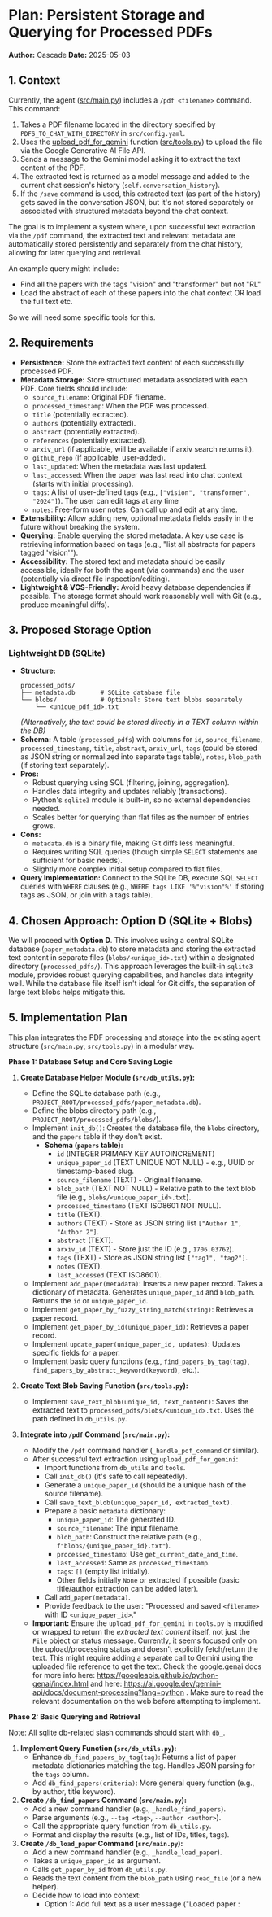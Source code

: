 # Plan: Persistent Storage and Querying for Processed PDFs

**Author:** Cascade
**Date:** 2025-05-03

## 1. Context

Currently, the agent ([src/main.py](cci:7://file:///Volumes/bdrive/repos/coding-agent/src/main.py:0:0-0:0)) includes a `/pdf <filename>` command. This command:
1.  Takes a PDF filename located in the directory specified by `PDFS_TO_CHAT_WITH_DIRECTORY` in `src/config.yaml`.
2.  Uses the [upload_pdf_for_gemini](cci:1://file:///Volumes/bdrive/repos/coding-agent/src/tools.py:253:0-341:19) function ([src/tools.py](cci:7://file:///Volumes/bdrive/repos/coding-agent/src/tools.py:0:0-0:0)) to upload the file via the Google Generative AI File API.
3.  Sends a message to the Gemini model asking it to extract the text content of the PDF.
4.  The extracted text is returned as a model message and added to the current chat session's history (`self.conversation_history`).
5.  If the `/save` command is used, this extracted text (as part of the history) gets saved in the conversation JSON, but it's not stored separately or associated with structured metadata beyond the chat context.

The goal is to implement a system where, upon successful text extraction via the `/pdf` command, the extracted text and relevant metadata are automatically stored persistently and separately from the chat history, allowing for later querying and retrieval.

An example query might include:

* Find all the papers with the tags "vision" and "transformer" but not "RL"
* Load the abstract of each of these papers into the chat context OR load the full text etc.

So we will need some specific tools for this.

## 2. Requirements

*   **Persistence:** Store the extracted text content of each successfully processed PDF.
*   **Metadata Storage:** Store structured metadata associated with each PDF. Core fields should include:
    *   `source_filename`: Original PDF filename.
    *   `processed_timestamp`: When the PDF was processed.
    *   `title` (potentially extracted).
    *   `authors` (potentially extracted).
    *   `abstract` (potentially extracted).
    *   `references` (potentially extracted).
    *   `arxiv_url` (if applicable, will be available if arxiv search returns it).
    *   `github_repo` (if applicable, user-added).
    *   `last_updated`: When the metadata was last updated.
    *   `last_accessed`: When the paper was last read into chat context (starts with initial processing).
    *   `tags`: A list of user-defined tags (e.g., `["vision", "transformer", "2024"]`). The user can edit tags at any time
    *   `notes`: Free-form user notes. Can call up and edit at any time.
*   **Extensibility:** Allow adding new, optional metadata fields easily in the future without breaking the system.
*   **Querying:** Enable querying the stored metadata. A key use case is retrieving information based on tags (e.g., "list all abstracts for papers tagged 'vision'").
*   **Accessibility:** The stored text and metadata should be easily accessible, ideally for both the agent (via commands) and the user (potentially via direct file inspection/editing).
*   **Lightweight & VCS-Friendly:** Avoid heavy database dependencies if possible. The storage format should work reasonably well with Git (e.g., produce meaningful diffs).

## 3. Proposed Storage Option
### Lightweight DB (SQLite)

*   **Structure:**
    ```
    processed_pdfs/
    ├── metadata.db       # SQLite database file
    └── blobs/            # Optional: Store text blobs separately
        └── <unique_pdf_id>.txt
    ```
    *(Alternatively, the text could be stored directly in a TEXT column within the DB)*
*   **Schema:** A table (`processed_pdfs`) with columns for `id`, `source_filename`, `processed_timestamp`, `title`, `abstract`, `arxiv_url`, `tags` (could be stored as JSON string or normalized into separate tags table), `notes`, `blob_path` (if storing text separately).
*   **Pros:**
    *   Robust querying using SQL (filtering, joining, aggregation).
    *   Handles data integrity and updates reliably (transactions).
    *   Python's `sqlite3` module is built-in, so no external dependencies needed.
    *   Scales better for querying than flat files as the number of entries grows.
*   **Cons:**
    *   `metadata.db` is a binary file, making Git diffs less meaningful.
    *   Requires writing SQL queries (though simple `SELECT` statements are sufficient for basic needs).
    *   Slightly more complex initial setup compared to flat files.
*   **Query Implementation:** Connect to the SQLite DB, execute SQL `SELECT` queries with `WHERE` clauses (e.g., `WHERE tags LIKE '%"vision"%'` if storing tags as JSON, or join with a tags table).

## 4. Chosen Approach: Option D (SQLite + Blobs)

We will proceed with **Option D**. This involves using a central SQLite database (`paper_metadata.db`) to store metadata and storing the extracted text content in separate files (`blobs/<unique_id>.txt`) within a designated directory (`processed_pdfs/`). This approach leverages the built-in `sqlite3` module, provides robust querying capabilities, and handles data integrity well. While the database file itself isn't ideal for Git diffs, the separation of large text blobs helps mitigate this.

## 5. Implementation Plan

This plan integrates the PDF processing and storage into the existing agent structure (`src/main.py`, `src/tools.py`) in a modular way.

**Phase 1: Database Setup and Core Saving Logic**

1.  **Create Database Helper Module (`src/db_utils.py`):**
    *   Define the SQLite database path (e.g., `PROJECT_ROOT/processed_pdfs/paper_metadata.db`).
    *   Define the blobs directory path (e.g., `PROJECT_ROOT/processed_pdfs/blobs/`).
    *   Implement `init_db()`: Creates the database file, the `blobs` directory, and the `papers` table if they don't exist.
        *   **Schema (`papers` table):**
            *   `id` (INTEGER PRIMARY KEY AUTOINCREMENT)
            *   `unique_paper_id` (TEXT UNIQUE NOT NULL) - e.g., UUID or timestamp-based slug.
            *   `source_filename` (TEXT) - Original filename.
            *   `blob_path` (TEXT NOT NULL) - Relative path to the text blob file (e.g., `blobs/<unique_paper_id>.txt`).
            *   `processed_timestamp` (TEXT ISO8601 NOT NULL).
            *   `title` (TEXT).
            *   `authors` (TEXT) - Store as JSON string list `["Author 1", "Author 2"]`.
            *   `abstract` (TEXT).
            *   `arxiv_id` (TEXT) - Store just the ID (e.g., `1706.03762`).
            *   `tags` (TEXT) - Store as JSON string list `["tag1", "tag2"]`.
            *   `notes` (TEXT).
            *   `last_accessed` (TEXT ISO8601).
    *   Implement `add_paper(metadata)`: Inserts a new paper record. Takes a dictionary of metadata. Generates `unique_paper_id` and `blob_path`. Returns the `id` or `unique_paper_id`.
    *   Implement `get_paper_by_fuzzy_string_match(string)`: Retrieves a paper record.
    *   Implement `get_paper_by_id(unique_paper_id)`: Retrieves a paper record.
    *   Implement `update_paper(unique_paper_id, updates)`: Updates specific fields for a paper.
    *   Implement basic query functions (e.g., `find_papers_by_tag(tag)`, `find_papers_by_abstract_keyword(keyword)`, etc.).

2.  **Create Text Blob Saving Function (`src/tools.py`):**
    *   Implement `save_text_blob(unique_id, text_content)`: Saves the extracted text to `processed_pdfs/blobs/<unique_id>.txt`. Uses the path defined in `db_utils.py`.

3.  **Integrate into `/pdf` Command (`src/main.py`):**
    *   Modify the `/pdf` command handler (`_handle_pdf_command` or similar).
    *   After successful text extraction using `upload_pdf_for_gemini`:
        *   Import functions from `db_utils` and `tools`.
        *   Call `init_db()` (it's safe to call repeatedly).
        *   Generate a `unique_paper_id` (should be a unique hash of the source filename).
        *   Call `save_text_blob(unique_paper_id, extracted_text)`.
        *   Prepare a basic `metadata` dictionary:
            *   `unique_paper_id`: The generated ID.
            *   `source_filename`: The input filename.
            *   `blob_path`: Construct the relative path (e.g., `f"blobs/{unique_paper_id}.txt"`).
            *   `processed_timestamp`: Use `get_current_date_and_time`.
            *   `last_accessed`: Same as `processed_timestamp`.
            *   `tags`: `[]` (empty list initially).
            *   Other fields initially `None` or extracted if possible (basic title/author extraction can be added later).
        *   Call `add_paper(metadata)`.
        *   Provide feedback to the user: "Processed and saved `<filename>` with ID `<unique_paper_id>`."
    *   **Important:** Ensure the `upload_pdf_for_gemini` in `tools.py` is modified or wrapped to return the *extracted text content* itself, not just the `File` object or status message. Currently, it seems focused only on the upload/processing status and doesn't explicitly fetch/return the text. This might require adding a separate call to Gemini using the uploaded file reference to get the text. Check the google.genai docs for more info here: https://googleapis.github.io/python-genai/index.html and here: https://ai.google.dev/gemini-api/docs/document-processing?lang=python . Make sure to read the relevant documentation on the web before attempting to implement.


**Phase 2: Basic Querying and Retrieval**

Note: All sqlite db-related slash commands should start with `db_`.

1.  **Implement Query Function (`src/db_utils.py`):**
    *   Enhance `db_find_papers_by_tag(tag)`: Returns a list of paper metadata dictionaries matching the tag. Handles JSON parsing for the `tags` column.
    *   Add `db_find_papers(criteria)`: More general query function (e.g., by author, title keyword).
2.  **Create `/db_find_papers` Command (`src/main.py`):**
    *   Add a new command handler (e.g., `_handle_find_papers`).
    *   Parse arguments (e.g., `--tag <tag>`, `--author <author>`).
    *   Call the appropriate query function from `db_utils.py`.
    *   Format and display the results (e.g., list of IDs, titles, tags).
3.  **Create `/db_load_paper` Command (`src/main.py`):**
    *   Add a new command handler (e.g., `_handle_load_paper`).
    *   Takes a `unique_paper_id` as argument.
    *   Calls `get_paper_by_id` from `db_utils.py`.
    *   Reads the text content from the `blob_path` using `read_file` (or a new helper).
    *   Decide how to load into context:
        *   Option 1: Add full text as a user message ("Loaded paper <ID>: <title>\n\n<full_text>").
        *   Option 2: Add metadata summary and maybe abstract ("Loaded paper <ID>: <title>\nAuthors: ...\nAbstract: ..."). Offer a follow-up to load full text.
    *   Update the `last_accessed` timestamp for the paper using `update_paper`.

**Phase 3: Metadata Extraction and Editing**

1.  **Metadata Extraction (`src/tools.py` or `src/metadata_extractor.py`):**
    *   Implement `extract_metadata_from_text(text_content)`: Uses heuristics or potentially a simpler LLM call to extract Title, Authors, Abstract from the first page(s) of the text.
    *   Modify the `/pdf` command handler (`src/main.py`) to call this after getting the text and before `add_paper`, populating more fields in the initial `metadata` dictionary.
2.  **Implement Update Functions (`src/db_utils.py`):**
    *   Refine `update_paper` to handle specific fields like adding/removing tags (requires reading current tags, modifying the list, and writing back the JSON string).
3.  **Create `/tag_paper` Command (`src/main.py`):**
    *   Add handler `_handle_tag_paper`.
    *   Takes `unique_paper_id`, `--add <tag>`, `--remove <tag>`.
    *   Calls `update_paper` via a helper in `db_utils` to modify the `tags` list.
4.  **Create `/add_note` Command (`src/main.py`):**
    *   Add handler `_handle_add_note`.
    *   Takes `unique_paper_id` and the note text.
    *   Calls `update_paper` to set/append the `notes` field.

**Phase 4: Integration with ArXiv Search**

1.  **Modify `/find_arxiv_papers` (`src/tools.py`):**
    *   When displaying results, check if a paper with the same ArXiv ID already exists in the local DB using a new `get_paper_by_arxiv_id` function in `db_utils.py`. Indicate if it's already downloaded/processed.
2.  **Add `/download_arxiv <arxiv_id>` Command (`src/main.py`):**
    *   Fetches paper details (including PDF link) from ArXiv API using the ID.
    *   Downloads the PDF to a temporary location or the designated `PDFS_TO_CHAT_WITH_DIRECTORY`.
    *   Calls the existing `/pdf` command logic (or refactors it) to process the downloaded file.
    *   Ensures the `arxiv_id` is stored correctly during the `add_paper` step.

## 6. Configuration

*   Add new entries to `src/config.yaml` for the database and blob directory paths:
    ```yaml
    PAPER_DB_PATH: "processed_pdfs/paper_metadata.db"
    PAPER_BLOBS_DIR: "processed_pdfs/blobs/"
    ```
*   Update `load_config` in `main.py` and pass these paths to `db_utils` functions or classes.

## 7. Future Enhancements

*   More sophisticated querying (semantic search on text blobs).
*   Automatic tagging suggestions.
*   UI for browsing/managing papers.
*   Duplicate detection based on title/content hashing.
